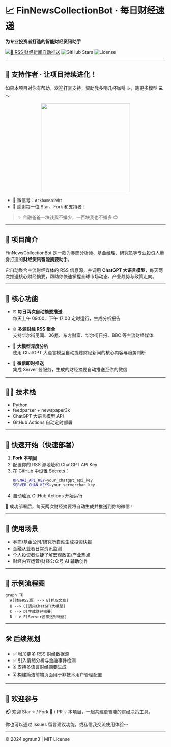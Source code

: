 # 📈 FinNewsCollectionBot · 每日财经速递

**为专业投资者打造的智能财经资讯助手**

[![📡 RSS 财经新闻自动推送](https://github.com/sgrsun3/FinNewsCollectionBot/actions/workflows/rss-bot.yml/badge.svg)](https://github.com/sgrsun3/FinNewsCollectionBot/actions/workflows/rss-bot.yml)
![GitHub Stars](https://img.shields.io/github/stars/sgrsun3/FinNewsCollectionBot?style=social)
![License](https://img.shields.io/github/license/sgrsun3/FinNewsCollectionBot)

---
## 🧧 支持作者 · 让项目持续进化！

如果本项目对你有帮助，欢迎打赏支持，资助我多喝几杯咖啡 ☕，跑更多模型 💻～

<div align="center">
  <img src="https://github.com/user-attachments/assets/0f8c1057-3ab2-4e87-8c32-5a7726214a5d" width="280" />
</div>

- 💬 微信号：`ArkhamKni9ht`
- 🙌 感谢每一位 Star、Fork 和支持者！

> ✨ 金融爸爸一块钱我不嫌少，一百块我也不嫌多 😊
---

## 🎯 项目简介

FinNewsCollectionBot 是一款为券商分析师、基金经理、研究员等专业投资人量身打造的**财经资讯智能摘要助手**。

它自动聚合主流财经媒体的 RSS 信息源，并调用 **ChatGPT 大语言模型**，每天两次推送核心财经摘要，帮助你快速掌握全球市场动态、产业趋势与政策走向。

---

## 🚀 核心功能

- ⏰ **每日两次自动摘要推送**  
  每天上午 09:00、下午 17:00 定时运行，生成分析报告

- 🌐 **多源财经 RSS 聚合**  
  支持华尔街见闻、36氪、东方财富、华尔街日报、BBC 等主流财经媒体

- 🧠 **大模型深度分析**  
  使用 ChatGPT 大语言模型自动提炼财经新闻的核心内容与趋势判断

- 📲 **微信即时推送**  
  集成 Server 酱服务，生成的财经摘要自动推送至你的微信

---

## 🧑‍💻 技术栈

- Python
- feedparser + newspaper3k
- ChatGPT 大语言模型 API
- GitHub Actions 自动定时部署

---

## 🔧 快速开始（快速部署）

1. **Fork 本项目**
2. 配置你的 RSS 源地址和 ChatGPT API Key
3. 在 GitHub 中设置 Secrets：
   ```bash
   OPENAI_API_KEY=your_chatgpt_api_key
   SERVER_CHAN_KEYS=your_serverchan_key
   ```
4. 自动触发 GitHub Actions 开始运行

📌 成功部署后，每天两次财经摘要将自动生成并推送到你的微信！

---

## 💼 使用场景

- 券商/基金公司/研究所自动生成投资快报
- 金融从业者日常资讯监测
- 个人投资者快捷了解宏观政策/产业热点
- 财经内容运营/财经公众号 AI 辅助创作

---

## 📌 示例流程图

```mermaid
graph TD
  A[财经RSS源] --> B[抓取文章]
  B --> C[调用ChatGPT大模型]
  C --> D[生成财经摘要]
  D --> E[Server酱推送到微信]
```

---

## 🛠️ 后续规划

- ✅ 增加更多 RSS 财经数据源
- ✅ 引入情绪分析与金融事件检测
- ⏳ 支持多语言财经摘要生成
- ⏳ 构建简洁前端页面用于非技术用户管理配置

---

## 🤝 欢迎参与

📬 欢迎 Star ⭐ / Fork 🍴 / PR 💡 本项目，一起共建更智能的财经决策工具。

你也可以通过 Issues 留言建议功能，或私信我交流使用体验～

---

© 2024 sgrsun3 | MIT License
